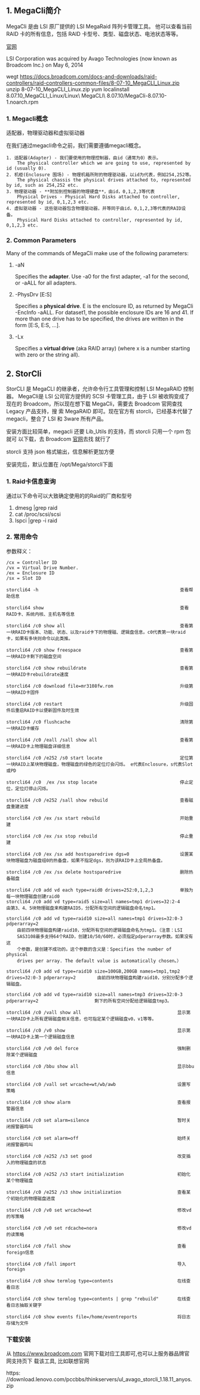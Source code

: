 ## 1. MegaCli简介

MegaCli 是由 LSI 原厂提供的 LSI MegaRaid 阵列卡管理工具。
他可以查看当前 RAID 卡的所有信息，包括 RAID 卡型号、类型、磁盘状态、电池状态等等。

[官网](http://www.lsi.com/)

LSI Corporation was acquired by Avago Technologies (now known as Broadcom Inc.)
on May 6, 2014

wegt https://docs.broadcom.com/docs-and-downloads/raid-controllers/raid-controllers-common-files/8-07-10_MegaCLI_Linux.zip 
unzip 8-07-10_MegaCLI_Linux.zip 
yum localinstall 8.07.10_MegaCLI_Linux/Linux\ MegaCLI\ 8.07.10/MegaCli-8.07.10-1.noarch.rpm

### 1. Megacli概念

适配器，物理驱动器和虚拟驱动器

在我们通过megacli命令之前，我们需要遵循megacli概念。

    1. 适配器(Adapter) - 我们要使用的物理控制器，由id（通常为0）表示。
        The physical controller which we are going to use, represented by id (usually 0).
    2. 机柜(Enclosure 围场) - 物理机箱所附的物理驱动器，以id为代表，例如254,252等。
        The physical chassis the physical drives attached to, represented by id, such as 254,252 etc.
    3. 物理驱动器 - **附加到控制器的物理硬盘**，由id，0,1,2,3等代表
        Physical Drives - Physical Hard Disks attached to controller, represented by id, 0,1,2,3 etc.
    4. 虚拟驱动器 - 这些驱动器包含物理驱动器，并等同于由id，0,1,2,3等代表的RAID设备。
        Physical Hard Disks attached to controller, represented by id, 0,1,2,3 etc.

### 2. Common Parameters

Many of the commands of MegaCli make use of the following parameters:

1. -aN

    Specifies the **adapter**. Use -a0 for the first adapter, -a1 for the second,
    or -aALL for all adapters.

2. -PhysDrv [E:S]

    Specifies a **physical drive**. E is the enclosure ID, as returned by MegaCli
    -EncInfo -aALL. For dataset1, the possible enclosure IDs are 16 and 41. If
    more than one drive has to be specified, the drives are written in the form
    [E:S, E:S, ...].

3. -Lx

    Specifies a **virtual drive** (aka RAID array) (where x is a number starting
    with zero or the string all).

## 2. StorCli

StorCLI 是 MegaCLI 的继承者，允许命令行工具管理和控制 LSI MegaRAID 控制器。
MegaCli是 LSI 公司官方提供的 SCSI 卡管理工具，由于 LSI 被收购变成了现在的
Broadcom，所以现在想下载 MegaCli，需要去 Broadcom 官网查找 Legacy 产品支持，搜
索 MegaRAID 即可。现在官方有 storcli，已经基本代替了 megacli，整合了 LSI 和
3ware 所有产品。

安装方面比较简单，megacli 还要 Lib_Utils 的支持，而 storcli 只用一个 rpm 包就可
以下载，去 Broadcom [官网](https://www.broadcom.com/site-search?q=storcli)去找
就行了

storcli 支持 json 格式输出，信息解析更加方便

安装完后，默认位置在 /opt/Mega/storcli下面

### 1. Raid卡信息查询

通过以下命令可以大致确定使用的的Raid的厂商和型号

1. dmesg |grep raid 
2. cat /proc/scsi/scsi 
3. lspci |grep -i raid

### 2. 常用命令

参数释义：

    /cx = Controller ID
    /vx = Virtual Drive Number.
    /ex = Enclosure ID
    /sx = Slot ID

    storcli64 -h                                                     查看帮助信息

    storcli64 show                                                   查看RAID卡、系统内核、主机名等信息

    storcli64 /c0 show all                                           查看第一块RAID卡版本、功能、状态、以及raid卡下的物理磁、逻辑盘信息。c0代表第一块raid卡，如果有多块则命令以此类推。

    storcli64 /c0 show freespace                                     查看第一块RAID卡剩下的磁盘空间

    storcli64 /c0 show rebuildrate                                   查看第一块RAID卡rebuildrate速度

    storcli64 /c0 download file=mr3108fw.rom                         升级第一块RAID卡固件

    storcli64 /c0 restart                                            升级固件后重启RAID卡以便新固件及时生效

    storcli64 /c0 flushcache                                         清除第一块RAID卡缓存

    storcli64 /c0 /eall /sall show all                               查看第一块RAID卡上物理磁盘详细信息

    storcli64 /c0 /e252 /s0 start locate                             定位第一块RAID上某块物理磁盘，物理磁盘的绿色的定位灯会闪烁。 e代表Enclosure，s代表Slot或PD

    storcli64 /c0  /ex /sx stop locate                               停止定位，定位灯停止闪烁。

    storcli64 /c0 /e252 /sall show rebuild                           查看磁盘重建进度

    storcli64 /c0 /ex /sx start rebuild                              开始重建

    storcli64 /c0 /ex /sx stop rebuild                               停止重建

    storcli64 /c0 /ex /sx add hostsparedrive dgs=0                   设置某块物理磁盘为磁盘组0的热备盘，如果不指定dgs，则为该RAID卡上全局热备盘。

    storcli64 /c0 /ex /sx delete hostsparedrive                      删除热备磁盘

    storcli64 /c0 add vd each type=raid0 drives=252:0,1,2,3          单独为每一块物理磁盘创建raid0
    storcli64 /c0 add vd type=raid5 size=all names=tmp1 drives=32:2-4                                由第3、4、5块物理磁盘来构建RAID5，分配所有空间的逻辑磁盘命名tmp1。

    storcli64 /c0 add vd type=raid10 size=all names=tmp1 drives=32:0-3 pdperarray=2                  
        由前四块物理磁盘构建raid10，分配所有空间的逻辑磁盘命名为tmp1。（注意：LSI
        SAS3108最多支持64个RAID，创建10/50/60时，必须指定pdperarray参数。如果没有这
        个参数，是创建不成功的。这个参数的含义是：Specifies the number of physical
        drives per array. The default value is automatically chosen。）

    storcli64 /c0 add vd type=raid10 size=100GB,200GB names=tmp1,tmp2 drives=32:0-3 pdperarray=2        由前四块物理磁盘构建raid10，分别分配多个逻辑磁盘。

    storcli64 /c0 add vd type=raid10 size=all names=tmp3 drives=32:0-3 pdperarray=2                     剩下的所有空间分配给逻辑磁盘tmp3。

    storcli64 /c0 /vall show all                                    显示第一块RAID卡上所有逻辑磁盘相关信息，也可指定某个逻辑磁盘v0，v1等等。

    storcli64 /c0 /v0 show                                          显示第一块RAID卡上第一个逻辑磁盘信息

    storcli64 /c0 /v0 del force                                     强制删除某个逻辑磁盘

    storcli64 /c0 /bbu show all                                     显示bbu信息

    storcli64 /c0 /vall set wrcache=wt/wb/awb                       设置写策略

    storcli64 /c0 show alarm                                        查看报警器信息

    storcli64 /c0 set alarm=silence                                 暂时关闭报警器鸣叫

    storcli64 /c0 set alarm=off                                     始终关闭报警器鸣叫

    storcli64 /c0 /e252 /s3 set good                                改变插入的物理磁盘的状态

    storcli64 /c0 /e252 /s3 start initialization                    初始化某个物理磁盘

    storcli64 /c0 /e252 /s3 show initialization                     查看某个初始化的物理磁盘进度

    storcli64 /c0 /v0 set wrcache=wt                                修改vd的写策略

    storcli64 /c0 /v0 set rdcache=nora                              修改vd的读策略

    storcli64 /c0 /fall show                                        查看foreign信息

    storcli64 /c0 /fall import                                      导入foreign

    storcli64 /c0 show termlog type=contents                        在线查看日志

    storcli64 /c0 show termlog type=contents | grep "rebuild"       在线查看日志抽取关键字

    storcli64 /c0 show events file=/home/eventreports               将日志存储为文件

### 下载安装

从 https://www.broadcom.com 官网下载对应工具即可,也可以上服务器品牌官网支持页下
载该工具, 比如联想官网

https: //download.lenovo.com/pccbbs/thinkservers/ul_avago_storcli_1.18.11_anyos.zip
